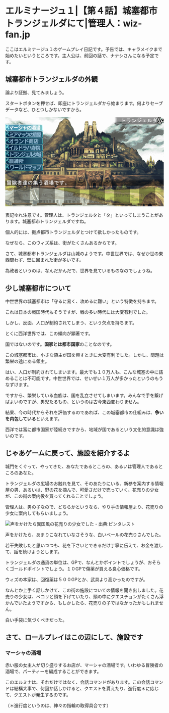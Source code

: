 

# エルミナージュ１|【第４話】城塞都市トランジェルダにて|管理人：wiz-fan.jp

ここはエルミナージュ１のゲームプレイ日記です。予告では、キャラメイクまで始めたいというところです。主人公は、前回の話で、ナナシさんになる予定です。

## 城塞都市トランジェルダの外観

論より証拠、見てみましょう。

スタートボタンを押せば、即座にトランジェルダから始まります。何よりセーブデータなど、ひとつしかないですから。


![エルミナージュ１の城塞都市トランジェルダ。表記ゆれ注意](https://raw.githubusercontent.com/hashsan/i/main/20240518_151315.jpg)

表記ゆれ注意です。管理人は、トランジェルタと「タ」といってしまうことがあります。城塞都市トランジェルダですね。

個人的には、拠点都市トランジェルダとつけて欲しかったものです。

なぜなら、このウィズ系は、街がたくさんあるからです。

さて、城塞都市トランジェルダは山城のようです。中世世界では、なぜか世の東西問わず、壁に囲まれた街が多いです。

為政者というのは、なんだかんだで、世界を見ているものなのでしょうね。

## 少し城塞都市について

中世世界の城塞都市は「守るに易く、攻めるに難い」という特徴を持ちます。

これは日本の戦国時代もそうですが、戦の多い時代には大変有利でした。

しかし、反面、人口が制約されてしまう、という欠点を持ちます。

とくに西洋世界では、この傾向が顕著です。

国ではないのです。**国家とは都市国家**のことなのです。

この城塞都市は、小さな領主が国を興すときに大変有利でした。しかし、問題は繁栄の途にある領主。

はい、人口が制約されてしまいます。最大でも１０万人も、こんな城塞の中に詰めることは不可能です。中世世界では、せいぜい１万人が多かったというのもうなずけます。

ですから、繁栄している血族は、国を乱立させてしまいます。みんなで手を繋げばよいのですが、男児たるもの、というのは古今東西変わりません。

結果、今の時代からそれを評価するのであれば、この城塞都市の仕組みは、**争いを内包している**といえます。

西洋では富に都市国家が陸続きですから、地域が国であるという文化的意識は強いのです。

## じゃあゲームに戻って、施設を紹介するよ

城門をくぐって、やってきた、あなたであるところの、あるいは管理人であるところのあなた。

トランジェルダの広場のお触れを見て、そのあたりにいる、新参を案内する情報屋の男、あるいは、野の花を摘んで、可愛さだけで売っていく、花売りの少女が、この街の案内役を買ってくれることでしょう。

管理人は、男の子なので、どちらかというなら、やり手の情報屋より、花売りの少女に案内してもらいましょう。


![声をかけたら異国風の花売りの少女でした - 出典:ピンタレスト](https://i.pinimg.com/564x/cc/e7/79/cce779d204057b5a6f22c299bdfec75e.jpg)


声をかけたら、あまりこなれていなさそうな、白いベールの花売りさんでした。

若干失敗したと思いつつも、花を下さいとできるだけ丁寧に伝えて、お金を渡して、話を続けようとします。

トランジェルダの通貨の単位は、GPで、なんとかポイントでしょうが、おそらくゴールドポイントでしょう。１０GPで傷薬が買える良心価格です。

ウィズの本家は、回復薬は５００GPとか、武具より高かったのですが。

なんとか上手く話しかけて、この街の施設についての情報を聞き出しました。花売りの少女は、ペコリと頭を下げていたり、頭の中にクエスチョンがたくさん浮かんでいたようですから、もしかしたら、花売りの子ではなかったかもしれません。

白い手袋に気づくべきだった。

## さて、ロールプレイはこの辺にして、施設です

### マーシャの酒場

赤い服の女主人が切り盛りするお店が、マーシャの酒場です。いわゆる冒険者の酒場で、パーティーを編成することができます。

このエルミナは、それだけではなく、会話コマンドがあります。この会話コマンドは結構大事で、何回か話しかけると、クエストを貰えたり、進行度＊に応じて、クエストが発生するのです。

（＊進行度というのは、神々の指輪の取得具合です）
